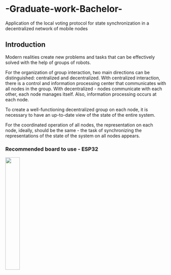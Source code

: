 # -Graduate-work-Bachelor-
Application of the local voting protocol for state synchronization in a decentralized network of mobile nodes

## Introduction
Modern realities create new problems and tasks that can be effectively solved with the help of groups of robots.

For the organization of group interaction, two main directions can be distinguished: centralized and decentralized. With centralized interaction, there is a control and information processing center that communicates with all nodes in the group. With decentralized - nodes communicate with each other, each node manages itself. Also, information processing occurs at each node.

To create a well-functioning decentralized group on each node, it is necessary to have an up-to-date view of the state of the entire system.

For the coordinated operation of all nodes, the representation on each node, ideally, should be the same - the task of synchronizing the representations of the state of the system on all nodes appears.

### Recommended board to use - ESP32
<img src="https://electronov.net/wp-content/uploads/2017/09/esp32-board-front-600.jpg" width="30%">
